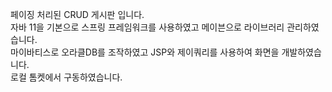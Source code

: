 페이징 처리된 CRUD 게시판 입니다. <br>
자바 11을 기본으로 스프링 프레임워크를 사용하였고 메이븐으로 라이브러리 관리하였습니다. <br>
마이바티스로 오라클DB를 조작하였고 JSP와 제이쿼리를 사용하여 화면을 개발하였습니다. <br>
로컬 톰켓에서 구동하였습니다.
